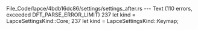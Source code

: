 File_Code/lapce/4bdb16dc86/settings/settings_after.rs --- Text (110 errors, exceeded DFT_PARSE_ERROR_LIMIT)
237                         let kind = LapceSettingsKind::Core;                                                                                              237                         let kind = LapceSettingsKind::Keymap;

